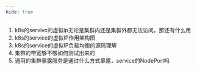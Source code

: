 ```yaml
---
hide: true
---
```



1. k8s的servivc的虚拟ip无论是集群内还是集群外都无法访问，那还有什么用
2. k8s的service的虚拟IP作用架构图
3. k8s的service的虚拟IP负载均衡的源码理解
4. 集群的带宽够不够如何测试出来的
5. 通用的集群暴露服务是通过什么方式暴露，service的NodePort吗



  